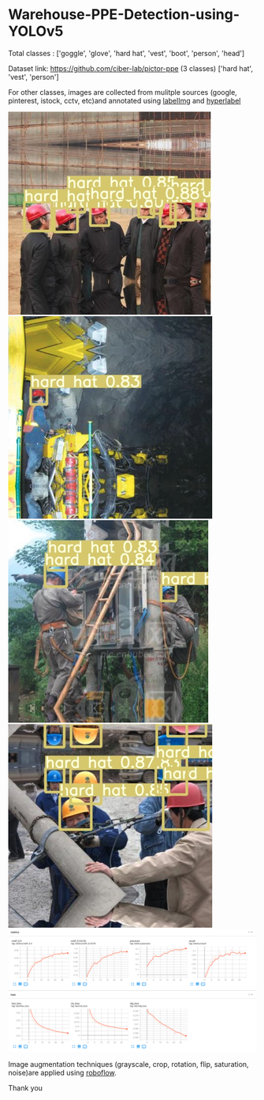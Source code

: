# Warehouse-PPE-Detection-using-YOLOv5

Total classes : ['goggle', 'glove', 'hard hat', 'vest', 'boot', 'person', 'head']

Dataset link: https://github.com/ciber-lab/pictor-ppe (3 classes) ['hard hat', 'vest', 'person']

For other classes, images are collected from mulitple sources (google, pinterest, istock, cctv, etc)and annotated using [labelImg](https://github.com/tzutalin/labelImg) and [hyperlabel](https://www.microsoft.com/en-us/p/hyperlabel/9p1p4866g8z4)


![Detection](https://github.com/shivendra-agarwal/Warehouse-PPE-Detection-using-YOLOv5/blob/main/ppe-detection-1.png?raw=true)
![Detection](https://github.com/shivendra-agarwal/Warehouse-PPE-Detection-using-YOLOv5/blob/main/ppe-detection-2.png?raw=true)
![Detection](https://github.com/shivendra-agarwal/Warehouse-PPE-Detection-using-YOLOv5/blob/main/ppe-detection-3.png?raw=true)
![Detection](https://github.com/shivendra-agarwal/Warehouse-PPE-Detection-using-YOLOv5/blob/main/ppe-detection-4.png?raw=true)
![Precison, Rcall, mAP, Loss](https://github.com/shivendra-agarwal/Warehouse-PPE-Detection-using-YOLOv5/blob/main/ppe-detection-numbers.png?raw=true)

Image augmentation techniques (grayscale, crop, rotation, flip, saturation, noise)are applied using [roboflow](https://roboflow.com/). 

Thank you
